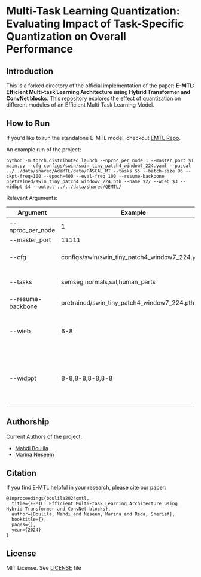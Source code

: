 # Multi-Task Learning Quantization: Evaluating Impact of Task-Specific Quantization on Overall Performance

## Introduction

This is a forked directory of the official implementation of the paper: **E-MTL: Efficient Multi-task Learning Architecture using Hybrid Transformer and ConvNet blocks**. This repository explores the effect of quantization on different modules of an Efficient Multi-Task Learning Model.

## How to Run

If you'd like to run the standalone E-MTL model, checkout [EMTL Repo](https://github.com/scale-lab/E-MTL/tree/main).

An example run of the project:

```
python -m torch.distributed.launch --nproc_per_node 1 --master_port $1 main.py --cfg configs/swin/swin_tiny_patch4_window7_224.yaml --pascal ../../data/shared/AdaMTL/data/PASCAL_MT --tasks $5 --batch-size 96 --ckpt-freq=100 --epoch=400 --eval-freq 100 --resume-backbone pretrained/swin_tiny_patch4_window7_224.pth --name $2/ --wieb $3 --widbpt $4 --output ../../data/shared/QEMTL/
```
Relevant Arguments: 

| Argument   | Example   | Description   |
|------------|------------|------------|
| --nproc_per_node | 1 | Row 1 Col3 |
| --master_port | 11111 | Row 2 Col3 |
| --cfg | configs/swin/swin_tiny_patch4_window7_224.yaml | swin backend configuration |
| --tasks | semseg,normals,sal,human_parts | tasks performed by the MTL |
| --resume-backbone | pretrained/swin_tiny_patch4_window7_224.pth | loading init weights |
| --wieb | 6-8 | weights, inputs encoder bits for quantization |
| --widbpt | 8-8,8-8,8-8,8-8 | decoder-specific in-order weights, inputs quantized bits |


  
## Authorship
Current Authors of the project:
- [Mahdi Boulila](https://github.com/MahdiBoulila)
- [Marina Neseem](https://github.com/marina-neseem)

## Citation
If you find E-MTL helpful in your research, please cite our paper:
```
@inproceedings{boulila2024qmtl,
  title={E-MTL: Efficient Multi-task Learning Architecture using Hybrid Transformer and ConvNet blocks},
  author={Boulila, Mahdi and Neseem, Marina and Reda, Sherief},
  booktitle={},
  pages={},
  year={2024}
}
```

## License
MIT License. See [LICENSE](LICENSE) file
